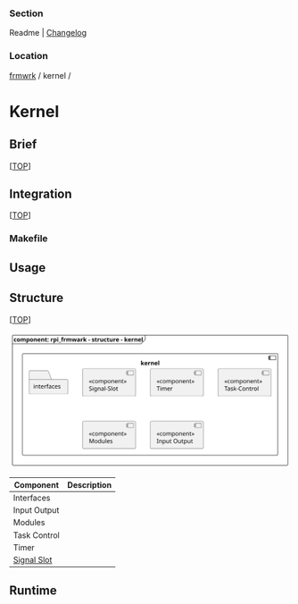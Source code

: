 [TOP]: #section "Go to the top of the page"

### Section

Readme | [Changelog](../changelog.md)

### Location
[frmwrk](../README.md) / kernel / 

# Kernel

## Brief
[[TOP]]

## Integration
[[TOP]]

### Makefile


## Usage


## Structure
[[TOP]]

![Context](../uml/img/rpi_control_frmwrk_diagram_component_kernel.svg )

| Component                                  | Description |
|--------------------------------------------|-------------|
| Interfaces                                 |             |
| Input Output                               |             |
| Modules                                    |             |
| Task Control                               |             |
| Timer                                      |             |
| [Signal Slot](../readme/readme_signal_slot.md#section) |             |

## Runtime

